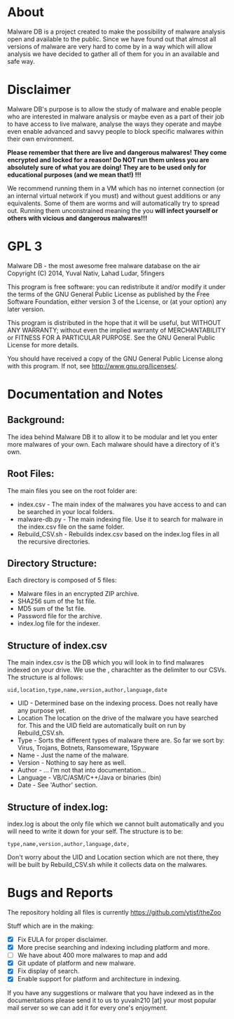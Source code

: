 About
======
Malware DB is a project created to make the possibility of malware analysis open and available to the public. Since we have found out that almost all versions of malware are very hard to come by in a  way which will allow analysis we have decided to gather all of them for you in an available and safe way. 

Disclaimer
==========
Malware DB's purpose is to allow the study of malware and enable people who are interested in malware analysis or maybe even as a part of their job to have access to live malware, analyse the  ways they operate and maybe even enable advanced and savvy  people to block specific malwares within their own environment.

**Please remember that there are live and dangerous malwares! They come encrypted and locked for a reason!  Do NOT run them unless you are absolutely sure of what you are doing! They are to be used only for educational purposes (and we mean that!) !!!**

We recommend running them in a VM which has no internet connection (or an internal virtual network if you must) and without guest additions or any equivalents. Some of them are worms and will automatically try to spread out. Running them unconstrained meaning the you **will infect yourself or others with vicious and dangerous malwares!!!**


GPL 3
======
Malware DB - the most awesome free malware database on the air 
Copyright (C) 2014, Yuval Nativ, Lahad Ludar, 5fingers

This program is free software: you can redistribute it and/or modify
it under the terms of the GNU General Public License as published by
the Free Software Foundation, either version 3 of the License, or
(at your option) any later version.

This program is distributed in the hope that it will be useful,
but WITHOUT ANY WARRANTY; without even the implied warranty of
MERCHANTABILITY or FITNESS FOR A PARTICULAR PURPOSE.  See the
GNU General Public License for more details.

You should have received a copy of the GNU General Public License
along with this program.  If not, see <http://www.gnu.org/licenses/>.


Documentation and Notes
========================

## Background:
The idea behind Malware DB it to allow it to be modular and let you enter more malwares of your own. Each malware should have a directory of it's own. 

## Root Files:
The main files you see on the root folder are:
- index.csv - 	The main index of the malwares you have access to and can be searched in your local folders.
- malware-db.py - 	The main indexing file. Use it to search for malware in the index.csv file on the same folder. 
- Rebuild_CSV.sh -	Rebuilds index.csv based on the index.log files in all the recursive directories. 

## Directory Structure:
Each directory is composed of 5 files:
- Malware files in an encrypted ZIP archive. 
- SHA256 sum of the 1st file. 
- MD5 sum of the 1st file.
- Password file for the archive. 
- index.log file for the indexer. 


## Structure of index.csv
The main index.csv is the DB which you will look in to find malwares indexed on your drive. We use the , charachter as the delimiter to our CSVs. 
The structure is al follows:

	uid,location,type,name,version,author,language,date

- UID 	-	Determined base on the indexing process. Does not really have any purpose yet. 
- Location 	The location on the drive of the malware you have searched for. This and the UID field are automatically built on run by Rebuild_CSV.sh.
- Type	-	Sorts the different types of malware there are. So far we sort by:	Virus, Trojans, Botnets, Ransomeware, 1Spyware
- Name	-	Just the name of the malware.
- Version	-	Nothing to say here as well.
- Author	-	... I'm not that into documentation...
- Language -	VB/C/ASM/C++/Java or binaries (bin)
- Date	-	See 'Author' section. 


## Structure of index.log:
index.log is about the only file which we cannot built automatically and you will need to write it down for your self. 
The structure is to be:

	type,name,version,author,language,date,

Don't worry about the UID and Location section which are not there, they will be built by Rebuild_CSV.sh while it collects data on the malwares. 


Bugs and Reports
================
The repository holding all files is currently 
	https://github.com/ytisf/theZoo

Stuff which are in the making:
- [X] Fix EULA for proper disclaimer.
- [X] More precise searching and indexing including platform and more.
- [ ] We have about 400 more malwares to map and add
- [X] Git update of platform and new malware.
- [X] Fix display of search.
- [X] Enable support for platform and architecture in indexing.

If you have any suggestions or malware that you have indexed as in the documentations please send it to us to yuvaln210 [at] your most popular mail server so we can add it for every one's enjoyment. 